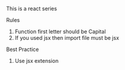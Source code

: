 This is a react series


Rules
1) Function first letter should be Capital
2) If you used jsx then import file must be jsx 

Best Practice
1) Use jsx extension